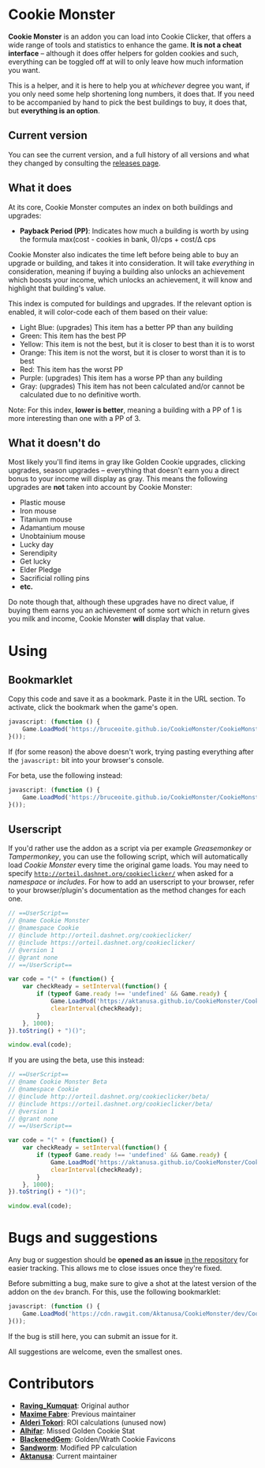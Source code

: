 # Cookie Monster

**Cookie Monster** is an addon you can load into Cookie Clicker, that offers a wide range of tools and statistics to enhance the game. **It is not a cheat interface** – although it does offer helpers for golden cookies and such, everything can be toggled off at will to only leave how much information you want.

This is a helper, and it is here to help you at *whichever* degree you want, if you only need some help shortening long numbers, it does that. If you need to be accompanied by hand to pick the best buildings to buy, it does that, but **everything is an option**.

## Current version

You can see the current version, and a full history of all versions and what they changed by consulting the [releases page](https://github.com/Aktanusa/CookieMonster/releases).

## What it does

At its core, Cookie Monster computes an index on both buildings and upgrades:

* **Payback Period (PP)**: Indicates how much a building is worth by using the formula max(cost - cookies in bank, 0)/cps + cost/Δ cps

Cookie Monster also indicates the time left before being able to buy an upgrade or building, and takes it into consideration. It will take *everything* in consideration, meaning if buying a building also unlocks an achievement which boosts your income, which unlocks an achievement, it will know and highlight that building's value.

This index is computed for buildings and upgrades. If the relevant option is enabled, it will color-code each of them based on their value:

* Light Blue: (upgrades) This item has a better PP than any building
* Green: This item has the best PP
* Yellow: This item is not the best, but it is closer to best than it is to worst
* Orange: This item is not the worst, but it is closer to worst than it is to best
* Red: This item has the worst PP
* Purple: (upgrades) This item has a worse PP than any building
* Gray: (upgrades) This item has not been calculated and/or cannot be calculated due to no definitive worth.

Note: For this index, **lower is better**, meaning a building with a PP of 1 is more interesting than one with a PP of 3.

## What it doesn't do

Most likely you'll find items in gray like Golden Cookie upgrades, clicking upgrades, season upgrades – everything that doesn't earn you a direct bonus to your income will display as gray. This means the following upgrades are **not** taken into account by Cookie Monster:

* Plastic mouse
* Iron mouse
* Titanium mouse
* Adamantium mouse
* Unobtainium mouse
* Lucky day
* Serendipity
* Get lucky
* Elder Pledge
* Sacrificial rolling pins
* **etc.**

Do note though that, although these upgrades have no direct value, if buying them earns you an achievement of some sort which in return gives you milk and income, Cookie Monster **will** display that value.

# Using

## Bookmarklet

Copy this code and save it as a bookmark. Paste it in the URL section. To activate, click the bookmark when the game's open.

```javascript
javascript: (function () {
	Game.LoadMod('https://bruceoite.github.io/CookieMonster/CookieMonster.js');
}());
```

If (for some reason) the above doesn't work, trying pasting everything after the <code>javascript:</code> bit into your browser's console.

For beta, use the following instead:

```javascript
javascript: (function () {
	Game.LoadMod('https://bruceoite.github.io/CookieMonster/CookieMonsterBeta.js');
}());
```

## Userscript

If you'd rather use the addon as a script via per example *Greasemonkey* or *Tampermonkey*, you can use the following script, which will automatically load *Cookie Monster* every time the original game loads. You may need to specify <code>http://orteil.dashnet.org/cookieclicker/</code> when asked for a *namespace* or *includes*. For how to add an userscript to your browser, refer to your browser/plugin's documentation as the method changes for each one.

```javascript
// ==UserScript==
// @name Cookie Monster
// @namespace Cookie
// @include http://orteil.dashnet.org/cookieclicker/
// @include https://orteil.dashnet.org/cookieclicker/
// @version 1
// @grant none
// ==/UserScript==

var code = "(" + (function() {
    var checkReady = setInterval(function() {
        if (typeof Game.ready !== 'undefined' && Game.ready) {
            Game.LoadMod('https://aktanusa.github.io/CookieMonster/CookieMonster.js');
            clearInterval(checkReady);
        }
    }, 1000);
}).toString() + ")()";

window.eval(code);
```
If you are using the beta, use this instead:

```javascript
// ==UserScript==
// @name Cookie Monster Beta
// @namespace Cookie
// @include http://orteil.dashnet.org/cookieclicker/beta/
// @include https://orteil.dashnet.org/cookieclicker/beta/
// @version 1
// @grant none
// ==/UserScript==

var code = "(" + (function() {
    var checkReady = setInterval(function() {
        if (typeof Game.ready !== 'undefined' && Game.ready) {
            Game.LoadMod('https://aktanusa.github.io/CookieMonster/CookieMonsterBeta.js');
            clearInterval(checkReady);
        }
    }, 1000);
}).toString() + ")()";

window.eval(code);
```

# Bugs and suggestions

Any bug or suggestion should be **opened as an issue** [in the repository](https://github.com/Aktanusa/CookieMonster/issues) for easier tracking. This allows me to close issues once they're fixed.

Before submitting a bug, make sure to give a shot at the latest version of the addon on the <code>dev</code> branch. For this, use the following bookmarklet:

```javascript
javascript: (function () {
	Game.LoadMod('https://cdn.rawgit.com/Aktanusa/CookieMonster/dev/CookieMonster.js');
}());
```

If the bug is still here, you can submit an issue for it.

All suggestions are welcome, even the smallest ones.

# Contributors

* **[Raving_Kumquat](https://cookieclicker.wikia.com/wiki/User:Raving_Kumquat)**: Original author
* **[Maxime Fabre](https://github.com/Anahkiasen)**: Previous maintainer
* **[Alderi Tokori](http://forum.dashnet.org/profile/Alderi)**: ROI calculations (unused now)
* **[Alhifar](https://github.com/Alhifar)**: Missed Golden Cookie Stat
* **[BlackenedGem](https://github.com/BlackenedGem)**: Golden/Wrath Cookie Favicons
* **[Sandworm](https://github.com/svschouw)**: Modified PP calculation
* **[Aktanusa](https://github.com/Aktanusa)**: Current maintainer
